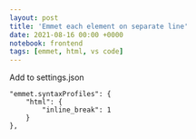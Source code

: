 ```yaml
---
layout: post
title: 'Emmet each element on separate line'
date: 2021-08-16 00:00 +0000
notebook: frontend
tags: [emmet, html, vs code]
---
```

Add to settings.json
```
"emmet.syntaxProfiles": {
	"html": {
		"inline_break": 1
	}
},
```